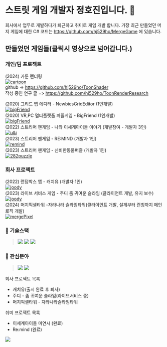 # 스트릿 게임 개발자 정호진입니다. 👋

회사에서 업무로 개발하다가 퇴근하고 취미로 게임 개발 합니다.
가장 최근 만들었던 머지 게임에 대한 C# 코드는 
https://github.com/hj529ho/MergeGame
에 있습니다.

## 만들었던 게임들(클릭시 영상으로 넘어갑니다.)

### 개인/팀 프로젝트
(2024) 카툰 렌더링<br>
[![cartoon](https://img.youtube.com/vi/Egx9t2RTPNY/0.jpg)](https://youtu.be/Egx9t2RTPNY)</br>
github => https://github.com/hj529ho/ToonShader</br>
작성 중인 연구 글 => https://github.com/hj529ho/ToonRenderResearch</br>

(2020) 그리드 맵 에디터 - NewbiesGridEditor (1인개발)</br>
[![bigFriend](https://img.youtube.com/vi/d1at_ebVVHs/0.jpg)](https://youtu.be/d1at_ebVVHs)</br>
(2020) VR,PC 멀티플랫폼 퍼즐게임 - BigFriend (1인개발)</br>
[![bigFriend](https://img.youtube.com/vi/4gb9R7yXvJQ/0.jpg)](https://youtu.be/4gb9R7yXvJQ)</br>
(2022) 스트리머 팬게임 - 나와 이세계아이돌 이야기 (개발참여 - 개발자 3인)</br>
[![u&i](https://img.youtube.com/vi/qpWYbDjcLaw/0.jpg)](https://youtu.be/qpWYbDjcLaw)</br>
(2023) 스트리머 팬게임 - RE:MIND (개발자 1인)</br>
[![remind](https://img.youtube.com/vi/qOwewrl_fOA/0.jpg)](https://youtu.be/qOwewrl_fOA)</br>
(2023) 스트리머 팬게임 - 신비한동물퍼즐 (개발자 1인)</br>
[![282puzzle](https://img.youtube.com/vi/_gJyAh9A_UY/0.jpg)](https://youtu.be/_gJyAh9A_UY)</br>

### 회사 프로젝트

(2022) 랜덤박스 앱 - 캐치유 (개발자 1인)</br>
[![joody](https://play-lh.googleusercontent.com/EMq53spZs6gKJXT6drAWIseZK8-ZazeBxD1sETpZq3L3JjqhqhVKQx3l__ZUSCuDt6gR=s96-rw)](https://play.google.com/store/apps/details?id=com.KLP.RZG)</br>
(2023) 라이브 서비스 게임 - 주디 좀 귀여운 슬라임 (클라이언트 개발, 유지 보수)</br>
[![joody](https://play-lh.googleusercontent.com/yz25BVCxhRfvO8vJ4OGHNrnQCODIAEOPBnM1ZeFPU20uRt-o2WP3Csjx_dH4sfYOljRz=s96-rw)](https://play.google.com/store/apps/details?id=com.joodyrn)</br>
(2024) 머지픽셀타워 -자라나라 슬라임타워(클라이언트 개발, 설계부터 런칭까지 메인 로직 개발)</br>
[![mergePixel](https://play-lh.googleusercontent.com/qEZRkzese4AK-bZflHOfypJ82rC5-ydPTD0FXJPwqORg2RFbwZZCuXonEPB6cFeOPQc=s96-rw)](https://play.google.com/store/apps/details?id=io.consalad.pstaos)</br>

### 🔭 기술스택
><img src="https://img.shields.io/badge/unity-black?style=flat-square&logo=Unity&logoColor=white"/>
><img src="https://img.shields.io/badge/django-092e20?style=flat-square&logo=django&logoColor=white"/> 
><img src="https://img.shields.io/badge/docker-2496ed?style=flat-square&logo=docker&logoColor=white"/> 

### 🌱 관심분야
><img src="https://img.shields.io/badge/실시간서버-239120?style=flat-square&logo=Csharp&logoColor=white"/>
><img src="https://img.shields.io/badge/Unreal Engine5-0e1128?style=flat-square&logo=Unreal Engine&logoColor=white"/>

회사 프로젝트 목록
 - 캐치유(출시 완료 후 퇴사)
 - 주디 - 좀 귀여운 슬라임(라이브서비스 중)
 - 머지픽셀타워 - 자라나라슬라임타워

취미 프로젝트 목록
 - 이세계아이돌 미연시 (완료)
 - Re:mind (완료)
 
<img src="https://ghchart.rshah.org/8a2be2/hj529ho"/>

<!--
**hj529ho/hj529ho** is a ✨ _special_ ✨ repository because its `README.md` (this file) appears on your GitHub profile.

Here are some ideas to get you started:

- 🔭 I’m currently working on ...
- 🌱 I’m currently learning ...
- 👯 I’m looking to collaborate on ...
- 🤔 I’m looking for help with ...
- 💬 Ask me about ...
- 📫 How to reach me: ...
- 😄 Pronouns: ...
- ⚡ Fun fact: ...
-->
